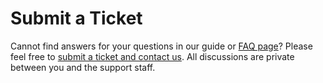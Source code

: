 # Submit a Ticket

Cannot find answers for your questions in our guide or [FAQ page](./faq.md)? Please feel free to [submit a ticket and contact us](https://onevcat.atlassian.net/servicedesk/customer/portal/2). All discussions are private between you and the support staff.
